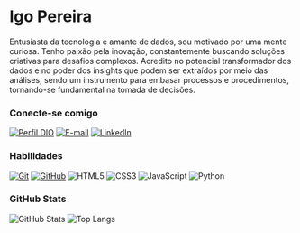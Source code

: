 # Igo Pereira
Entusiasta da tecnologia e amante de dados, sou motivado por uma mente curiosa. Tenho paixão pela inovação, constantemente buscando soluções criativas para desafios complexos. Acredito no potencial transformador dos dados e no poder dos insights que podem ser extraídos por meio das análises, sendo um instrumento para embasar processos e procedimentos, tornando-se fundamental na tomada de decisões.

### Conecte-se comigo
[![Perfil DIO](https://img.shields.io/badge/-Meu%20Perfil%20na%20DIO-30A3DC?style=for-the-badge)](https://web.dio.me/users/igopereira1/)
[![E-mail](https://img.shields.io/badge/-Email-000?style=for-the-badge&logo=microsoft-outlook&logoColor=E94D5F)](mailto:igopereira1@gmail.com)
[![LinkedIn](https://img.shields.io/badge/-LinkedIn-000?style=for-the-badge&logo=linkedin&logoColor=30A3DC)](br.linkedin.com/in/igo-pereira)


### Habilidades
[![Git](https://img.shields.io/badge/Git-000?style=for-the-badge&logo=git&logoColor=E94D5F)](https://git-scm.com/doc) 
[![GitHub](https://img.shields.io/badge/GitHub-000?style=for-the-badge&logo=github&logoColor=30A3DC)](https://docs.github.com/)
![HTML5](https://img.shields.io/badge/HTML-000?style=for-the-badge&logo=html5&logoColor=30A3DC)
![CSS3](https://img.shields.io/badge/CSS3-000?style=for-the-badge&logo=css3&logoColor=E94D5F)
![JavaScript](https://img.shields.io/badge/JavaScript-000?style=for-the-badge&logo=javascript&logoColor=30A3DC)
![Python](https://img.shields.io/badge/Python-000?style=for-the-badge&logo=python)


### GitHub Stats
![GitHub Stats](https://github-readme-stats.vercel.app/api?username=igopereira1&theme=transparent&bg_color=000&border_color=30A3DC&show_icons=true&icon_color=30A3DC&title_color=E94D5F&text_color=FFF)
![Top Langs](https://github-readme-stats-git-masterrstaa-rickstaa.vercel.app/api/top-langs/?username=igopereira1&layout=compact&bg_color=000&border_color=30A3DC&title_color=E94D5F&text_color=FFF)

